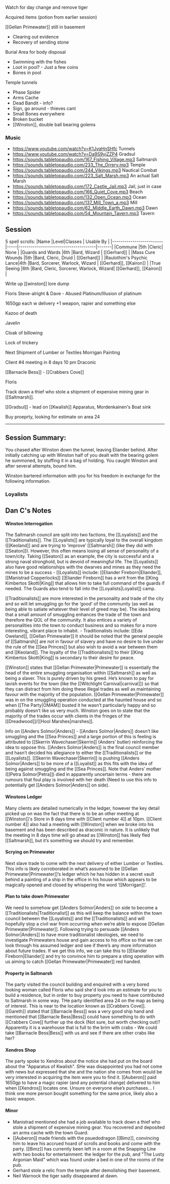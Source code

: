 Watch for day change and remove tiger



Acquired items (potion from earlier session)

[[Gellan Primewater]] still in basement
- Clearing out evidence
- Recovery of sending stone

Burial Area for body disposal
- Swimming with the fishes
- Loot in pool? - Just a few coins
- Bones in pool

Temple tunnels
- Phase Spider
- Arms Cache
- Dead Bandit - info?
- Sign, go around - thieves cant
- Small Bones everywhere
- Broken bucket
- [[Winston]], double ball bearing golems

### Music
- https://www.youtube.com/watch?v=K1JvqHnSHfc Tunnels
- https://www.youtube.com/watch?v=Da9S9yjZZP4 Gradsul
- https://sounds.tabletopaudio.com/167_Fishing_Village.mp3 Saltmarsh
- https://sounds.tabletopaudio.com/233_The_Orrery.mp3 Temple
- https://sounds.tabletopaudio.com/244_Vikings.mp3 Nautical Combat
- https://sounds.tabletopaudio.com/223_Salt_Marsh.mp3 An actual Salt Marsh
- https://sounds.tabletopaudio.com/172_Castle_Jail.mp3 Jail, just in case
- https://sounds.tabletopaudio.com/166_Quiet_Cove.mp3 Beach
- https://sounds.tabletopaudio.com/132_Open_Ocean.mp3 Ocean
- https://sounds.tabletopaudio.com/137_Mill_Town_a.mp3 Mill
- https://sounds.tabletopaudio.com/62_Middle_Earth_Dawn.mp3 Dawn
- https://sounds.tabletopaudio.com/54_Mountain_Tavern.mp3 Tavern

## Session

5 spell scrolls:
|Name                     |Level|Classes | Usable By |
|-------------------------|-----|--------------------------------------|-------|
|Commune                  |5th  |Cleric| None |
|Guards and Wards         |6th  |Bard, Wizard                                                      | [[Gerhard]] |
|Mass Cure Wounds         |5th  |Bard, Cleric, Druid                                        | [[Gerhard]] |
|Raulothim's Psychic Lance|4th  |Bard, Sorcerer, Warlock, Wizard                | [[Gerhard]], [[Kairon]] |
|True Seeing              |6th  |Bard, Cleric, Sorcerer, Warlock, Wizard| [[Gerhard]], [[Kairon]] |

Write up [[winston]] lore dump

Floris
Steve-alright & Dave - Abused
Platinum/Illusion of platinum



1650gp each w delivery +1 weapon, rapier and something else


Kazoo of death

Javelin 

Cloak of billowing

Lock of trickery 

Next Shipment of Lumber or Textiles
Morrigan 
Painting

Client #4 meeting in 8 days
10 pm 
Draconic

[[Barnacle Bess]] - [[Crabbers Cove]]

Floris

Track down a thief who stole a shipment of expensive mining gear in [[Saltmarsh]].

[[Gradsul]] - lead on [[Kwalish]] Apparatus, Mordenkainen's Boat sink

Buy proeprty, looking for estimate on area 24 


<hr>

## Session Summary:

You chased after Winston down the tunnel, leaving Eliander behind. 
After initially catching up with Winston half of you dealt with the bearing golem he summoned, by stuffing it in a bag of holding. You caught Winston and after several attempts, bound him.

Winston bartered information with you for his freedom in exchange for the following information.


### Loyalists


## Dan C's Notes

#### Winston Interrogation

The Saltmarsh council are split into two factions, the [[Loyalists]] and the [[Traditionalists]]. The [[Loyalists]] are typically loyal to the overall kingdom ([[Keoland]] and are trying to ‘improve’ [[Saltmarsh]] (like they did with [[Seaton]]). However, this often means losing all sense of personality of a town/city. Taking [[Seaton]] as an example, the city is successful and a strong naval stronghold, but is devoid of meaningful life. The [[Loyalists]] also have good relationships with the dwarves and mines as they need the mines to be a success - [[Loyalists]] include: [[Eliander Fireborn|Eliander]], [[Manistrad Copperlocks]]
[[Eliander Fireborn]] has a writ from the [[King Kimbertos Skotti|King]] that allows him to take full command of the guards if needed. The Guards also tend to fall into the [[Loyalists|Loyalist]] camp.

[[Traditionalists]] are more interested in the personality and trade of the city and so will let smuggling go for the ‘good’ of the community (as well as being able to satiate whatever their level of greed may be). The idea being that a small amount of smuggling enhances the trade of the town and therefore the QOL of the community. It also entices a variety of personalities into the town to conduct business and so makes for a more interesting, vibrant place to inhabit. - Traditionalists include: [[Eda Oweland]], [[Gellan Primewater]] 
It should be noted that the general people of [[Saltmarsh]] are not in favour of slavery and have no desire to live under the rule of the [[Sea Princes]] but also wish to avoid a war between them and [[Keoland]]. The loyalty of the [[Traditionalists]] to their [[King Kimbertos Skotti|King]] is secondary to their desire for peace.

[[Winston]] states that [[Gellan Primewater|Primewater]] is essentially the head of the entire smuggling organisation within [[Saltmarsh]] as well as being a slaver. This is purely driven by his greed. He’s known to pay for lavish events for the town (like the [[Witchlight Carnival|carnival]]) so that they can distract from him doing these illegal trades as well as maintaining favour with the majority of the population. [[Gellan Primewater|Primewater]] was in on the smuggling operation conducted at the haunted house and so when [[The Party|OMAM]] busted it he wasn’t particularly happy and so probably doesn’t like us very much. Winston goes on to state that the majority of the trades occur with clients in the fringes of the [[Dreadwood]]/[[Hool Marshes|marshes]].

Info on [[Anders Solmor|Anders]] - [[Anders Solmor|Anders]] doesn’t like smuggling and the [[Sea Princes]] and a large portion of this is feeling is attributed to [[Skerrin Wavechaser|Skerrin]] (Anders’ butler) reinforcing the idea to oppose this. [[Anders Solmor|Anders]] is the final council member and hasn’t decided his allegiance to either the [[Traditionalists]] or the [[Loyalists]]. [[Skerrin Wavechaser|Skerrin]] is pushing [[Anders Solmor|Anders]] to be more of a [[Loyalist]] as this fits with the idea of being against smuggling and the [[Sea Princes]]. Note that Anders’ mother ([[Petra Solmor|Petra]]) died in apparently uncertain terms - there are rumours that foul play is involved with her death (Need to use this info to potentially get [[Anders Solmor|Anders]] on side).

#### Winstons Ledger

Many clients are detailed numerically in the ledger, however the key detail picked up on was the fact that there is to be an other meeting at [[Winston]]'s Store in 8 days time with [[Client number 4]] at 10pm. [[Client number 4]] also had a meeting with [[Winston]] when we broke into his basement and has been described as draconic in nature. It is unlikely that the meeting in 8 days time will go ahead as [[Winston]] has likely fled [[Saltmarsh]], but it’s something we should try and remember.

#### Scrying on Primewater

Next slave trade to come with the next delivery of either Lumber or Textiles. This info is likely corroborated in what’s assumed to be [[Gellan Primewater|Primewater]]’s ledger which he has hidden in a secret vault behind a painting of a ship in the office in his house which appears to be magically opened and closed by whispering the word ‘[[Morrigan]]’.

#### Plan to take down Primewater

We need to somehow get [[Anders Solmor|Anders]] on side to become a [[Traditionalists|Traditionalist]] as this will keep the balance within the town council between the [[Loyalists]] and the [[Traditionalists]] and will hopefully stop a civil war from occurring when we’re able to expose [[Gellan Primewater|Primewater]]. Following trying to persuade [[Anders Solmor|Anders]] to have more traditionalist ideologies, we need to investigate Primewaters house and gain access to his office so that we can look through his assumed ledger and see if there’s any more information about future trades. If we get this info, we can take this to [[Eliander Fireborn|Eliander]] and try to convince him to prepare a sting operation with us aiming to catch [[Gellan Primewater|Primewater]] red handed.

#### Property in Saltmarsh

The party visited the council building and enquired with a very bored looking woman called Floris who said she'd look into an estimate for you to build a residence, but in order to buy property you need to have contributed to Saltmarsh in some way. THe party identified area 24 on the map as being of interest. This is near to the location known as [[Crabbers Cove]]. [[Gareth]] stated that [[Barnacle Bess]] was a very good ship hand and mentioned that [[Barnacle Bess|Bess]] could have something to do with [[Crabbers Cove]] further up the dock (Not sure, but worth checking out)? Apparently it is a warehouse that is full to the brim with crabs - We could take [[Barnacle Bess|Bess]] with us and see if there are other crabs like her?

#### Xendros Shop

The party spoke to Xendros about the notice she had put on the board about the "Apparatus of Kwalish". SHe was disappointed you had not come with news but expressed that she and the nation she comes from would be very interested in acquiring the item were you to find it.
[[Auberon]] paid 1650gp to have a magic rapier (and any potential change) delivered to him when [[Xendros]] locates one. Unsure on everyone else’s purchases… I think one more person bought something for the same price, likely also a basic weapon.


#### Minor
- Manistrad mentioned she had a job available to track down a thief who stole a shipment of expensive mining gear. You recovered and deposited an arms cache with the town Guard.
- [[Auberon]] made friends with the psuedodragon [[Bimz]], convincing him to leave his accrued hoard of scrolls and books and come with the party. [[Bimz]] has currently been left in a room at the Snapping Line with two books for entertainment: the ledger for the pub, and "The Lusty Argonian Maid" which was found under a bed in one of the rooms of the pub.
- Gerhard stole a relic from the temple after demolishing their basement.
- Neil Warnock the tiger sadly disappeared at dawn.

